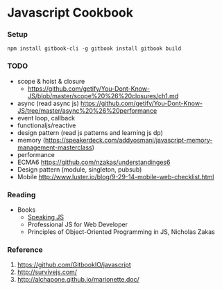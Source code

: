 # Javascript Cookbook

### Setup
`
npm install gitbook-cli -g
gitbook install
gitbook build
`

### TODO
- scope & hoist & closure
  * https://github.com/getify/You-Dont-Know-JS/blob/master/scope%20%26%20closures/ch1.md
- async (read async js) https://github.com/getify/You-Dont-Know-JS/tree/master/async%20%26%20performance
- event loop, callback
- functionaljs/reactive
- design pattern (read js patterns and learning js dp)
- memory (https://speakerdeck.com/addyosmani/javascript-memory-management-masterclass)
- performance
- ECMA6 https://github.com/nzakas/understandinges6
- Design pattern (module, singleton, pubsub)
- Mobile http://www.luster.io/blog/9-29-14-mobile-web-checklist.html

### Reading
- Books
  * [Speaking JS](http://speakingjs.com/)
  * Professional JS for Web Developer
  * Principles of Object-Oriented Programming in JS, Nicholas Zakas

### Reference
1. https://github.com/GitbookIO/javascript
1. http://survivejs.com/
1. http://alchapone.github.io/marionette.doc/
